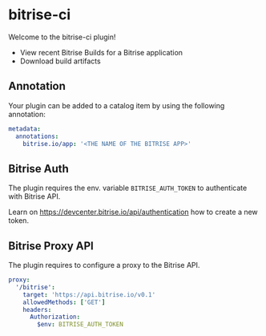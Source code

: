 # bitrise-ci

Welcome to the bitrise-ci plugin!

- View recent Bitrise Builds for a Bitrise application
- Download build artifacts

## Annotation

Your plugin can be added to a catalog item by using the following annotation:

```yaml
metadata:
  annotations:
    bitrise.io/app: '<THE NAME OF THE BITRISE APP>'
```

## Bitrise Auth

The plugin requires the env. variable `BITRISE_AUTH_TOKEN` to authenticate with Bitrise API.

Learn on https://devcenter.bitrise.io/api/authentication how to create a new token.

## Bitrise Proxy API

The plugin requires to configure a proxy to the Bitrise API.

```yaml
proxy:
  '/bitrise':
    target: 'https://api.bitrise.io/v0.1'
    allowedMethods: ['GET']
    headers:
      Authorization:
        $env: BITRISE_AUTH_TOKEN
```

